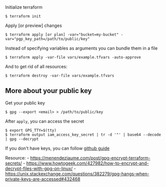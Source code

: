 

Initialize terraform
```
$ terraform init
```

Apply [or preview] changes
```
$ terraform apply [or plan] -var="bucket=my-bucket" -var="pgp_key_path=/path/to/public/key"
```

Instead of specifying variables as arguments you can bundle them in a file
```
$ terraform apply -var-file vars/example.tfvars -auto-approve
```

And to get rid of all resources:
```
$ terraform destroy -var-file vars/example.tfvars
```



## More about your public key

Get your public key
```
$ gpg --export <email> > /path/to/public/key
```

After `apply`, you can access the secret
```
$ export GPG_TTY=$(tty)
$ terraform output iam_access_key_secret | tr -d '"' | base64 --decode | gpg --decrypt
```


If you don't have keys, you can follow [github guide](https://docs.github.com/en/free-pro-team@latest/github/authenticating-to-github/generating-a-new-gpg-key)


Resource:
    - https://menendezjaume.com/post/gpg-encrypt-terraform-secrets/
    - https://www.howtogeek.com/427982/how-to-encrypt-and-decrypt-files-with-gpg-on-linux/
    - https://unix.stackexchange.com/questions/382279/gpg-hangs-when-private-keys-are-accessed#432468
